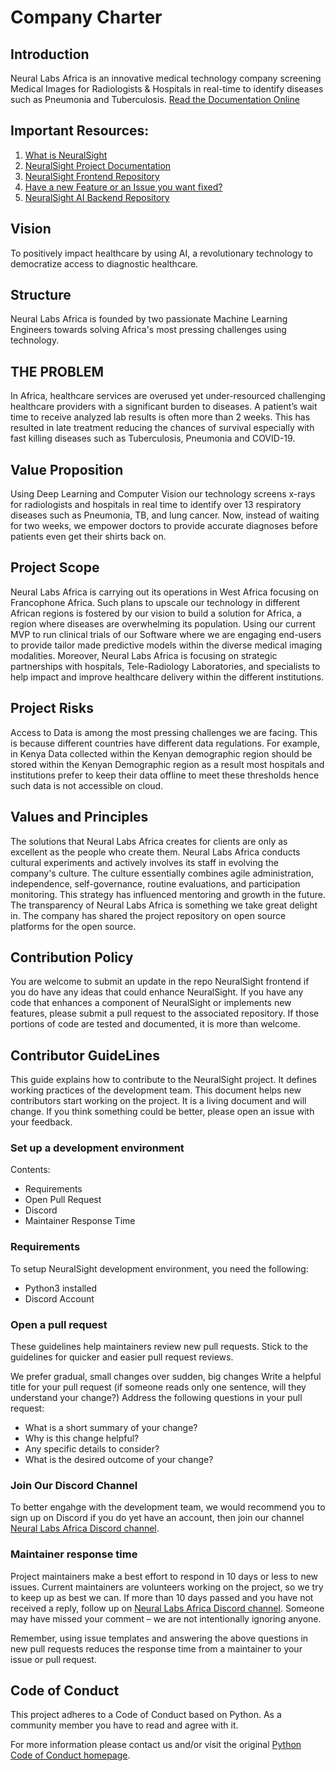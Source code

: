 # Company Charter

## Introduction
Neural Labs Africa is an innovative medical technology company screening Medical Images for Radiologists & Hospitals in real-time to identify diseases such as Pneumonia and Tuberculosis. 
[Read the Documentation Online](https://neuralsight.github.io/NeuralSight_Docs/)


## Important Resources:
1. [What is NeuralSight](https://github.com/NeuralSight/Get-to-Understand-NeuralSight-AI)
2. [NeuralSight Project Documentation](https://neuralsight.github.io/NeuralSight_Docs/)
3. [NeuralSight Frontend Repository](https://github.com/NeuralSight/NeuralSight_frontend)
4. [Have a new Feature or an Issue you want fixed?](https://github.com/NeuralSight/NeuralSight_AI/tree/main/.github/ISSUE_TEMPLATE)
5. [NeuralSight AI Backend Repository](https://github.com/NeuralSight/NeuralSight_AI/)

## Vision  
To positively impact healthcare by using AI, a revolutionary technology to democratize access to diagnostic healthcare.

## Structure
Neural Labs Africa is founded by two passionate Machine Learning Engineers towards solving Africa's most pressing challenges using technology.

## THE PROBLEM
In Africa, healthcare services are overused yet under-resourced challenging healthcare
providers with a significant burden to diseases. A patient’s wait time to receive analyzed lab
results is often more than 2 weeks. This has resulted in late treatment reducing the chances of
survival especially with fast killing diseases such as Tuberculosis, Pneumonia and COVID-19.

## Value Proposition
Using Deep Learning and Computer Vision our technology screens x-rays for radiologists and
hospitals in real time to identify over 13 respiratory diseases such as Pneumonia, TB, and lung
cancer. Now, instead of waiting for two weeks, we empower doctors to provide accurate diagnoses
before patients even get their shirts back on.

## Project Scope
Neural Labs Africa is carrying out its operations in West Africa focusing on Francophone Africa.
Such plans to upscale our technology in different African regions is fostered by our vision to
build a solution for Africa, a region where diseases are overwhelming its population. Using our
current MVP to run clinical trials of our Software where we are engaging end-users to provide
tailor made predictive models within the diverse medical imaging modalities. Moreover, Neural
Labs Africa is focusing on strategic partnerships with hospitals, Tele-Radiology Laboratories,
and specialists to help impact and improve healthcare delivery within the different institutions.

## Project Risks
Access to Data is among the most pressing challenges we are facing. This is because different
countries have different data regulations. For example, in Kenya Data collected within the
Kenyan demographic region should be stored within the Kenyan Demographic region as a result
most hospitals and institutions prefer to keep their data offline to meet these thresholds hence
such data is not accessible on cloud.

## Values and Principles
The solutions that Neural Labs Africa creates for clients are only as excellent as the people who
create them. Neural Labs Africa conducts cultural experiments and actively involves its staff in
evolving the company's culture. The culture essentially combines agile administration,
independence, self-governance, routine evaluations, and participation monitoring.
This strategy has influenced mentoring and growth in the future. The transparency of Neural
Labs Africa is something we take great delight in. The company has shared the project repository
on open source platforms for the open source.

## Contribution Policy
You are welcome to submit an update in the repo NeuralSight frontend if you do have any ideas that could enhance NeuralSight.
If you have any code that enhances a component of NeuralSight or implements new features, please submit a pull request to the associated repository. If those portions of code are tested and documented, it is more than welcome.

## Contributor GuideLines
This guide explains how to contribute to the NeuralSight project. It defines working practices of the development team. This document helps new contributors start working on the project. It is a living document and will change. If you think something could be better, please open an issue with your feedback.

### Set up a development environment
Contents:
* Requirements
* Open Pull Request
* Discord
* Maintainer Response Time

### Requirements 
To setup NeuralSight development environment, you need the following:
* Python3 installed
* Discord Account


### Open a pull request
These guidelines help maintainers review new pull requests. Stick to the guidelines for quicker and easier pull request reviews.
>>
We prefer gradual, small changes over sudden, big changes
Write a helpful title for your pull request (if someone reads only one sentence, will they understand your change?)
Address the following questions in your pull request:
* What is a short summary of your change?
* Why is this change helpful?
* Any specific details to consider?
* What is the desired outcome of your change?

### Join Our Discord Channel
To better engahge with the development team, we would recommend you to sign up on Discord if you do yet have an account, then join our channel [Neural Labs Africa Discord channel](https://discord.gg/gAUMtT8p).

### Maintainer response time
Project maintainers make a best effort to respond in 10 days or less to new issues. Current maintainers are volunteers working on the project, so we try to keep up as best we can. If more than 10 days passed and you have not received a reply, follow up on [Neural Labs Africa Discord channel](https://discord.gg/gAUMtT8p). Someone may have missed your comment – we are not intentionally ignoring anyone.

Remember, using issue templates and answering the above questions in new pull requests reduces the response time from a maintainer to your issue or pull request.

## Code of Conduct
This project adheres to a Code of Conduct based on Python. As a community member you have to read and agree with it.

For more information please contact us and/or visit the original [Python Code of Conduct homepage](https://www.python.org/psf/conduct/).
